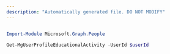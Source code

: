 ```yaml
---
description: "Automatically generated file. DO NOT MODIFY"
---
```


```powershell

Import-Module Microsoft.Graph.People

Get-MgUserProfileEducationalActivity -UserId $userId

```